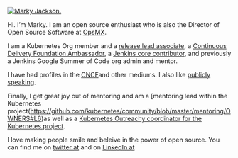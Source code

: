 [![Marky Jackson.](https://photos.app.goo.gl/SJ1R59zL7ZjZDmk56)](https://www.linkedin.com/in/marky-jackson/)

Hi. I’m Marky. I am an open source enthusiast who is also the Director of Open Source Software at [OpsMX](https://www.opsmx.com/company.html#team).

I am a Kubernetes Org member and a [release lead associate](https://github.com/kubernetes/sig-release/blob/94ec1070153406bdd97c9423efaca377af35a0bd/release-managers.md#L60), a [Continuous Delivery Foundation Ambassador](https://cd.foundation/ambassador-program-overview-application/community-ambassador-cohort20/), a [Jenkins core contributor](https://www.jenkins.io/blog/authors/markyjackson-taulia/), and previously a Jenkins Google Summer of Code org admin and mentor.

I have had profiles in the [CNCF](https://www.cncf.io/blog/2020/02/18/why-i-contribute-to-the-open-source-community-and-you-should-too/)and other mediums. I also like [publicly speaking](https://www.youtube.com/watch?v=h4hKSXjCqyI).

Finally, I get great joy out of mentoring and am a [mentoring lead within the Kubernetes project(https://github.com/kubernetes/community/blob/master/mentoring/OWNERS#L6)as well as a [Kubernetes Outreachy coordinator for the Kubernetes project](https://www.outreachy.org/communities/cfp/kubernetes/).

I love making people smile and beleive in the power of open source. You can find me on [twitter at](https://twitter.com/markyjackson5) and on [LinkedIn at](https://www.linkedin.com/in/marky-jackson/)
